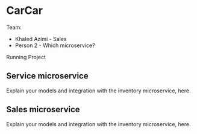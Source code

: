 # CarCar

Team:

* Khaled Azimi - Sales
* Person 2 - Which microservice?

Running Project

## Service microservice

Explain your models and integration with the inventory
microservice, here.

## Sales microservice

Explain your models and integration with the inventory
microservice, here.

